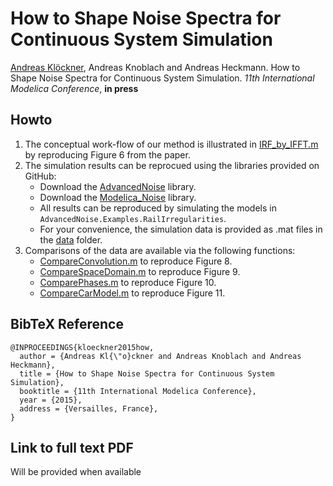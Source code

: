# How to Shape Noise Spectra for Continuous System Simulation

[Andreas Klöckner](https://github.com/akloeckner),
Andreas Knoblach and 
Andreas Heckmann.
How to Shape Noise Spectra for Continuous System Simulation. 
*11th International Modelica Conference*, **in press**

## Howto
1. The conceptual work-flow of our method is illustrated in [IRF_by_IFFT.m](IRF_by_IFFT.m) by reproducing Figure 6 from the paper.
2. The simulation results can be reprocued using the libraries provided on GitHub:
   * Download the [AdvancedNoise](https://github.com/DLR-SR/AdvancedNoise) library.
   * Download the [Modelica_Noise](https://github.com/DLR-SR/Noise) library.
   * All results can be reproduced by simulating the models in `AdvancedNoise.Examples.RailIrregularities`.
   * For your convenience, the simulation data is provided as .mat files in the [data](data) folder.
3. Comparisons of the data are available via the following functions:
   * [CompareConvolution.m](CompareConvolution.m) to reproduce Figure 8.
   * [CompareSpaceDomain.m](CompareSpaceDomain.m) to reproduce Figure 9.
   * [ComparePhases.m](ComparePhases.m) to reproduce Figure 10.
   * [CompareCarModel.m](CompareCarModel.m) to reproduce Figure 11.
  

## BibTeX Reference
```
@INPROCEEDINGS{kloeckner2015how,
  author = {Andreas Kl{\"o}ckner and Andreas Knoblach and Andreas Heckmann},
  title = {How to Shape Noise Spectra for Continuous System Simulation},
  booktitle = {11th International Modelica Conference},
  year = {2015},
  address = {Versailles, France},
}
```

## Link to full text PDF
Will be provided when available

